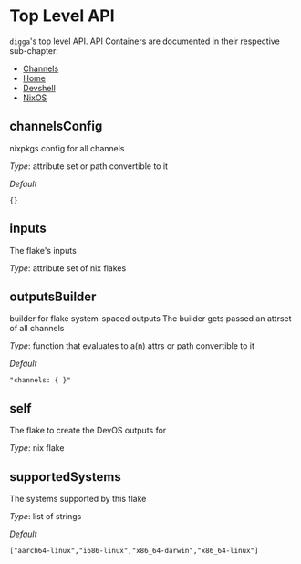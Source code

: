# Top Level API
`digga`'s top level API. API Containers are documented in their respective sub-chapter:

- [Channels](./api-reference-channels.md)
- [Home](./api-reference-home.md)
- [Devshell](./api-reference-devshell.md)
- [NixOS](./api-reference-nixos.md)

## channelsConfig
nixpkgs config for all channels


*_Type_*:
attribute set or path convertible to it


*_Default_*
```
{}
```




## inputs
The flake's inputs

*_Type_*:
attribute set of nix flakes






## outputsBuilder
builder for flake system-spaced outputs
The builder gets passed an attrset of all channels


*_Type_*:
function that evaluates to a(n) attrs or path convertible to it


*_Default_*
```
"channels: { }"
```




## self
The flake to create the DevOS outputs for

*_Type_*:
nix flake






## supportedSystems
The systems supported by this flake


*_Type_*:
list of strings


*_Default_*
```
["aarch64-linux","i686-linux","x86_64-darwin","x86_64-linux"]
```




